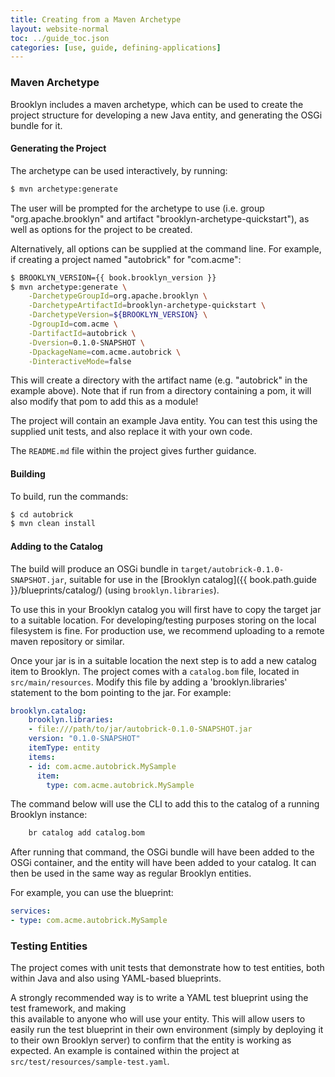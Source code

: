 ```yaml
---
title: Creating from a Maven Archetype
layout: website-normal
toc: ../guide_toc.json
categories: [use, guide, defining-applications]
---
```


### Maven Archetype

Brooklyn includes a maven archetype, which can be used to create the project structure for 
developing a new Java entity, and generating the OSGi bundle for it.


#### Generating the Project

The archetype can be used interactively, by running:
```bash
$ mvn archetype:generate
```

The user will be prompted for the archetype to use (i.e. group "org.apache.brooklyn" 
and artifact "brooklyn-archetype-quickstart"), as well as options for the project 
to be created.

Alternatively, all options can be supplied at the command line. For example, 
if creating a project named "autobrick" for "com.acme":

```bash
$ BROOKLYN_VERSION={{ book.brooklyn_version }}
$ mvn archetype:generate \
	-DarchetypeGroupId=org.apache.brooklyn \
	-DarchetypeArtifactId=brooklyn-archetype-quickstart \
	-DarchetypeVersion=${BROOKLYN_VERSION} \
	-DgroupId=com.acme \
	-DartifactId=autobrick \
	-Dversion=0.1.0-SNAPSHOT \
	-DpackageName=com.acme.autobrick \
	-DinteractiveMode=false
```

This will create a directory with the artifact name (e.g. "autobrick" in the example above).
Note that if run from a directory containing a pom, it will also modify that pom to add this as 
a module!

The project will contain an example Java entity. You can test this using the supplied unit tests,
and also replace it with your own code.

The `README.md` file within the project gives further guidance.


#### Building

To build, run the commands:

```bash
$ cd autobrick
$ mvn clean install
```


#### Adding to the Catalog

The build will produce an OSGi bundle in `target/autobrick-0.1.0-SNAPSHOT.jar`, suitable for 
use in the [Brooklyn catalog]({{ book.path.guide }}/blueprints/catalog/) (using `brooklyn.libraries`).

To use this in your Brooklyn catalog you will first have to copy the target jar to a suitable location. 
For developing/testing purposes storing on the local filesystem is fine. 
For production use, we recommend uploading to a remote maven repository or similar.

Once your jar is in a suitable location the next step is to add a new catalog item to Brooklyn. 
The project comes with a `catalog.bom` file, located in `src/main/resources`. 
Modify this file by adding a 'brooklyn.libraries' statement to the bom pointing to the jar. 
For example:

```yaml
brooklyn.catalog:
    brooklyn.libraries:
    - file:///path/to/jar/autobrick-0.1.0-SNAPSHOT.jar
    version: "0.1.0-SNAPSHOT"
    itemType: entity
    items:
    - id: com.acme.autobrick.MySample
      item:
        type: com.acme.autobrick.MySample
```

The command below will use the CLI to add this to the catalog of a running Brooklyn instance:

```bash
    br catalog add catalog.bom
```

After running that command, the OSGi bundle will have been added to the OSGi container, and the
entity will have been added to your catalog. It can then be used in the same way as regular Brooklyn 
entities.

For example, you can use the blueprint:

```yaml
services:
- type: com.acme.autobrick.MySample
```


### Testing Entities

The project comes with unit tests that demonstrate how to test entities, both within Java and
also using YAML-based blueprints.

A strongly recommended way is to write a YAML test blueprint using the test framework, and making  
this available to anyone who will use your entity. This will allow users to easily run the test
blueprint in their own environment (simply by deploying it to their own Brooklyn server) to confirm 
that the entity is working as expected. An example is contained within the project at 
`src/test/resources/sample-test.yaml`.
